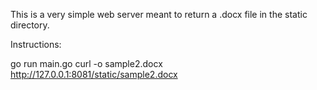 This is a very simple web server meant to return a .docx file in the static directory.

Instructions:

go run main.go
curl -o sample2.docx http://127.0.0.1:8081/static/sample2.docx
